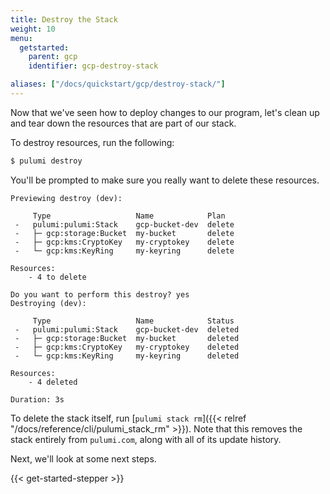 ```yaml
---
title: Destroy the Stack
weight: 10
menu:
  getstarted:
    parent: gcp
    identifier: gcp-destroy-stack

aliases: ["/docs/quickstart/gcp/destroy-stack/"]
---
```


Now that we've seen how to deploy changes to our program, let's clean up and tear down the resources that are part of our stack.

To destroy resources, run the following:

```bash
$ pulumi destroy
```

You'll be prompted to make sure you really want to delete these resources.

```
Previewing destroy (dev):

     Type                   Name            Plan
 -   pulumi:pulumi:Stack    gcp-bucket-dev  delete
 -   ├─ gcp:storage:Bucket  my-bucket       delete
 -   ├─ gcp:kms:CryptoKey   my-cryptokey    delete
 -   └─ gcp:kms:KeyRing     my-keyring      delete

Resources:
    - 4 to delete

Do you want to perform this destroy? yes
Destroying (dev):

     Type                   Name            Status
 -   pulumi:pulumi:Stack    gcp-bucket-dev  deleted
 -   ├─ gcp:storage:Bucket  my-bucket       deleted
 -   ├─ gcp:kms:CryptoKey   my-cryptokey    deleted
 -   └─ gcp:kms:KeyRing     my-keyring      deleted

Resources:
    - 4 deleted

Duration: 3s
```

To delete the stack itself, run [`pulumi stack rm`]({{< relref "/docs/reference/cli/pulumi_stack_rm" >}}).
Note that this removes the stack entirely from `pulumi.com`, along with all of its update history.

Next, we'll look at some next steps.

{{< get-started-stepper >}}

